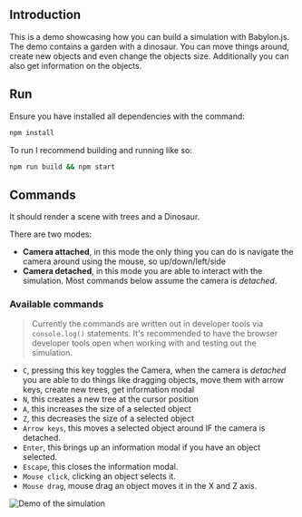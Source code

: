 ## Introduction

This is a demo showcasing how you can build a simulation with Babylon.js. The demo contains a garden with a dinosaur. You can move things around, create new objects and even change the objects size. Additionally you can also get information on the objects.

## Run

Ensure you have installed all dependencies with the command:

```bash
npm install
```

To run I recommend building and running like so:

```bash
npm run build && npm start
```

## Commands

It should render a scene with trees and a Dinosaur.

There are two modes:

- **Camera attached**, in this mode the only thing you can do is navigate the camera around using the mouse, so up/down/left/side
- **Camera detached**, in this mode you are able to interact with the simulation. Most commands below assume the camera is *detached*.

### Available commands

> Currently the commands are written out in developer tools via `console.log()` statements. It's recommended to have the browser developer tools open when working with and testing out the simulation.

- `C`, pressing this key toggles the Camera, when the camera is *detached* you are able to do things like dragging objects, move them with arrow keys, create new trees, get information modal
- `N`, this creates a new tree at the cursor position
- `A`, this increases the size of a selected object
- `Z`, this decreases the size of a selected object
- `Arrow keys`, this moves a selected object around IF the camera is detached.
- `Enter`, this brings up an information modal if you have an object selected.
- `Escape`, this closes the information modal.
- `Mouse click`, clicking an object selects it.
- `Mouse drag`, mouse drag an object moves it in the X and Z axis.

![Demo of the simulation](https://cambridgestorage.blob.core.windows.net/images/dino-garden.gif)
